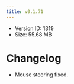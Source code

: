 ```yaml
---
title: v0.1.71
---
```


*   Version ID: 1319
*   Size: 55.68 MB

# Changelog

*   Mouse steering fixed.
